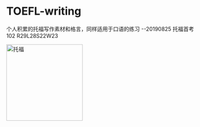 # TOEFL-writing
个人积累的托福写作素材和格言，同样适用于口语的练习
--20190825 托福首考102 R29L28S22W23

<img src="https://s2.ax1x.com/2019/09/08/n3jKfg.png" width="200" alt="托福" >
